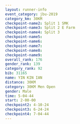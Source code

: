 ```yaml
---
layout: runner-info 
event_category: jbu-2019 
category_km: 30KM 
checkpoint-name2: Split 1 SMK 
checkpoint-name3: Split 2 E Farm 
checkpoint-name4: Split 3 
checkpoint-name5: 
checkpoint-name6: 
checkpoint-name7: 
checkpoint-name8: 
checkpoint-name9: 
overall_rank: 176
gender_rank: 139
category_rank: 92
bib: 31165
name: YIN KIN IAN
distance: 30KM
category: 30KM Men Open
gender: Male
time: 5-04-44
start: 2-00-00
checkpoint2: 4-10-24
checkpoint3: 6-24-24
checkpoint4: 7-04-44
---
```

